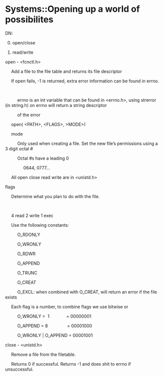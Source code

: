 # Systems::Opening up a world of possibilites

DN:

0) open/close

1) read/write

  


open - &lt;fcnctl.h&gt;

     Add a file to the file table and returns its file descriptor

  


     If open fails, -1 is returned, extra error information can be found in errno.

  


     

          errno is an int variable that can be found in &lt;errno.h&gt;, using strerror (in string.h) on errno will return a string descriptor    

          of the error

  


     open( &lt;PATH&gt;, &lt;FLAGS&gt;, &gt;MODE&gt;)

  


     mode

          Only used when creating a file. Set the new file’s permissions using a 3 digit octal #

  


          Octal #s have a leading 0

               0644, 0777...

  


     All open close read write are in &lt;unistd.h&gt;

  


flags

     Determine what you plan to do with the file.

     

     4 read 2 write 1 exec

  


     Use the following constants:

          O_RDONLY

          O_WRONLY

          O_RDWR

          O_APPEND

          O_TRUNC

          O_CREAT

          O_EXCL: when combined with O_CREAT, will return an error if the file exists

  


     Each flag is a number, to combine flags we use bitwise or 

  


          O_WRONLY =  1              = 00000001

          O_APPEND = 8                = 00001000

          O_WRONLY | O_APPEND = 00001001

  


close - &lt;unistd.h&gt;

     Remove a file from the filetable.

  


     Returns 0 if successful. Returns -1 and does shit to errno if unsuccessful.
